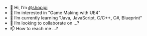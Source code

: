 - 👋 Hi, I’m [@shopipi](https://github.com/shopipi)
- 👀 I’m interested in "Game Making with UE4"
- 🌱 I’m currently learning "Java, JavaScript, C/C++, C#, Blueprint"
- 💞️ I’m looking to collaborate on ...?
- 📫 How to reach me ...?

<!---
shopipi/shopipi is a ✨ special ✨ repository because its `README.md` (this file) appears on your GitHub profile.
You can click the Preview link to take a look at your changes.
--->

